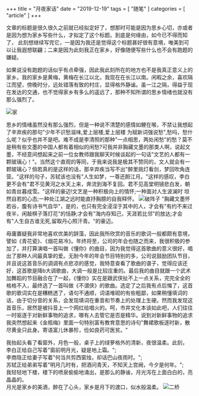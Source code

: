 +++
title = "月夜家话"
date = "2019-12-19"
tags = [ "随笔" ]
categories = [ "article" ]
+++


文章的标题是很久很久之前就已经拟定好了，想那时可能是因为思乡心切，亦或者是因为想为家乡写些什么，才拟定了这个标题。到底是何缘由，如今已不得而知了，
此刻想继续写完它，一是因为我还是觉得这个标题甚好很有意境，唯美到可以让我遐想联翩；二来是因为此刻我正在家乡，好像随便写些什么也不会有跑题的嫌疑。
<!--more-->
如果说没有跑题的话似乎有点牵强，因此我此刻所在的地方也不是我真正意义上的家乡。我的家乡是黄梅，黄梅在长江以北，我现在在长江以南。闲暇之余，喜欢隔江而望，傍晚时分，远处错落有致的村庄，显得格外静谧。虽一江之隔，得益于现在发达的交通，也不觉得家乡有多么的遥远了，那种不知所谓的思乡情绪也就没有那么强烈了。

![家](../../pictures/home.jpg '点我访问')

思乡的情绪虽然没有那么强烈，但是一种说不清楚的感情如鲠在喉，不禁让我想起了辛弃疾的那句"少年不识愁滋味,爱上层楼,爱上层楼
为赋新词强说愁",愁吗，愁什么呢？似乎也并不是吧。难不成是李清照的那种"一点相思，两处闲愁"的愁？莫不是稍有些文墨的中国人都有着相似的闲愁?可我并非胸藏文墨的那类人啊，说起文墨，不经意间想起来之前一位女教师跟我聊天时候谈起的一句话"文艺的人都有一颗玻璃心！"。当然这个直观的等同，于我来说我是极其不赞同的，文人就会有一颗玻璃心？倘若真的是这样的话，那辛弃疾当写不出"醉里挑灯看剑，梦回吹角连营。"这样的句子，苏轼该也没有"人生如梦，一尊还酹江月。"这样的感叹，李白更不会有"君不见黄河之水天上来，奔流到海不复回。君不见高堂明镜悲白发，朝如青丝暮成雪。"这样的豪迈!文艺是一种积极向上的情怀;一种面对人生波澜时
坦然自若的心态;一种处江湖之远时能直抒胸臆的自我释怀。
![破阵子](../../pictures/xinqiji.jpg '点我访问')
"胸藏文墨怀若谷，腹有诗书气自华"，是的，也只有完全浸淫于其中的人，才会有"有约不来过夜半，闲敲棋子落灯花"的恬静;才会有"海内存知己，天涯若比邻"的放达;才会有"人生自古谁无死,留取丹心照汗青。"的豪迈。

毋庸置疑我非常地喜欢优美的辞藻，因此我所欣赏的音乐的歌词一般都颇有意境，譬如《青花瓷》、《烟花易冷》。年终将至，公司的年会也随之而来，我很积极的参加了，并打算演唱一首叫做《懂你》的曲目，因为我觉得这首歌曲的意义很好，唱出了那种人间最真挚的爱。无耐今年的年会节目特别的多，公司说鼓励团队节目，并且说这首音乐的调调有点悲凉的感觉，我特意查看了歌曲的谱子，觉得应该还好，这首歌是降b大调歌曲，大调一般是比较庄重的。最后我的曲目就跟一个武术加舞蹈的节目融合在了一起，《懂你》实在是跟武侠扯不上一点关系，完完全全的格格不入，最终选了一首叫做《不谓侠》的歌曲。选定了之后我有点后悔了，这首歌的歌词实在是糟糕透了，语句不通顺，词语堆砌的有些粗鄙，如果稍懂填词的话，由于切分音的关系，会发现填词在重音和节奏上的处理上生硬。然而我发现这首音乐，居然是被抖音上一个网红给唱火的。呵，市井文化本该如此吧，人们往往一时驱逐于对新鲜事物的追求，哪有人去管它是否是精华。说到对新鲜事物的追求我突然想起来《金瓶梅》里面一句特别富有教育意思的诗句"舞裙歌板逐时新，散尽黄金只此身。寄语富儿休暴殄，俭如良药可医贫。"

我抬起头看了看窗外，月色一般，桌子上的绿萝格外的清新，夜很温柔。此刻，  
李白正给自己写着"窗前明月光，疑是地上霜。";  
李商隐正给妻子写着"何当共剪西窗烛，却话巴山夜雨时。";  
苏轼正给弟弟写着"明月几时有，把酒问青天，不知天上宫阙，今夕是何年。";  
我轻轻地下楼，楼下的喷泉偷偷地涌出，是那么的静谧，月光泻在上面白白的，亮晶晶的。  
月光是家乡的美酒，醉在了心头，家乡是月下的渡口，似水般温柔。
![二桥](../../pictures/erqiao.jpg '点我访问')

